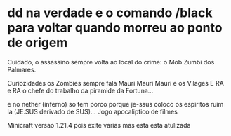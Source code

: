 # dd na verdade e o comando /black para voltar quando morreu ao ponto de origem 

Cuidado, o assassino sempre volta ao local do crime: o Mob Zumbi dos Palmares.

Curiozidades os Zombies sempre fala Mauri Mauri Mauri e os Vilages E RA e RA o chefe do trabalho da piramide da Fortuna...

e no nether (inferno) so tem porco porque je-ssus coloco os espiritos ruim la (JE.SUS derivado de SUS)... Jogo apocaliptico de filmes

Minicraft versao 1.21.4 pois exite varias mas esta esta atulizada 
